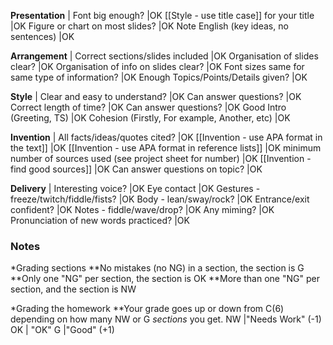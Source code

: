  __Presentation__ 													|
Font big enough? 		                                            |<blue>OK</blue><red> </red>
[[Style - use title case]] for your title 							|<blue>OK</blue><red> </red>
Figure or chart on most slides?                                     |<blue>OK</blue><red> </red>
Note English (key ideas, no sentences)                              |<blue>OK</blue><red> </red>

 __Arrangement__ 													|
Correct sections/slides included									|<blue>OK</blue><red> </red>
Organisation of slides clear?                                       |<blue>OK</blue><red> </red>
Organisation of info on slides clear?                               |<blue>OK</blue><red> </red>
Font sizes same for same type of information?                       |<blue>OK</blue><red> </red>
Enough Topics/Points/Details given?									|<blue>OK</blue><red> </red>

 __Style__ 															|
Clear and easy to understand?										|<blue>OK</blue><red> </red>
Can answer questions?                                               |<blue>OK</blue><red> </red>
Correct length of time?                                               |<blue>OK</blue><red> </red>
Can answer questions?                                               |<blue>OK</blue><red> </red>
Good Intro (Greeting, TS) 									|<blue>OK</blue><red> </red>
Cohesion (Firstly, For example, Another, etc)          |<blue>OK</blue><red> </red>



 __Invention__                                                          |
All facts/ideas/quotes cited?                                      |<blue>OK</blue><red> </red>
[[Invention - use APA format in the text]]                  |<blue>OK</blue><red> </red>
[[Invention - use APA format in reference lists]]                      |<blue>OK</blue><red> </red>
minimum number of sources used (see project sheet for number)           |<blue>OK</blue><red> </red>
[[Invention - find good sources]]                                          |<blue>OK</blue><red> </red>
Can answer questions on topic?                                               |<blue>OK</blue><red> </red>


 __Delivery__                                     |
Interesting voice?                               |<blue>OK</blue><red> </red>
Eye contact                                      |<blue>OK</blue><red> </red>
Gestures - freeze/twitch/fiddle/fists?           |<blue>OK</blue><red> </red>
Body    - lean/sway/rock?                        |<blue>OK</blue><red> </red>
Entrance/exit confident?                        |<blue>OK</blue><red> </red>
Notes - fiddle/wave/drop?                        |<blue>OK</blue><red> </red>
Any miming?                                      |<blue>OK</blue><red> </red>
Pronunciation of new words practiced?            |<blue>OK</blue><red> </red>


### Notes
*Grading sections
**No mistakes (no NG) in a section, the section is <green>G</green>
**Only one "NG" per section, the section is <blue>OK</blue>
**More than one "NG" per section, and the section is <red>NW</red>

*Grading the homework
**Your grade goes up or down from C(6) depending on how many NW or G _sections_ you get.
<red>NW</red> 		|"Needs Work" (-1)
<blue>OK</blue>   	| "OK"
<green>G</green> 	|"Good" (+1)
